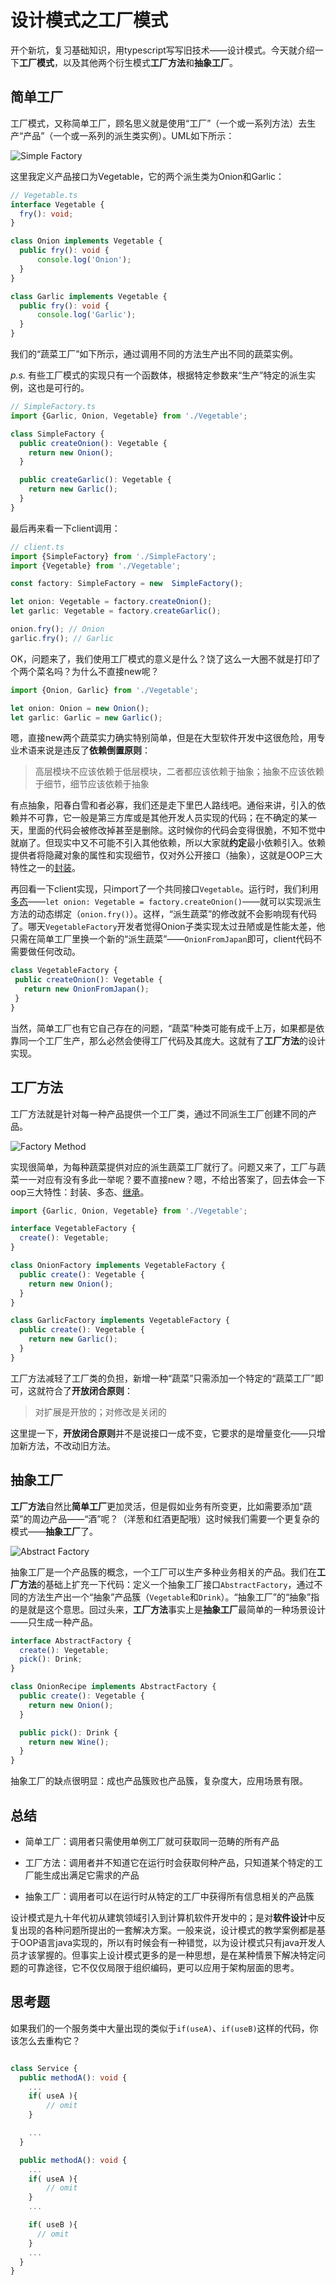 # 设计模式之工厂模式

开个新坑，复习基础知识，用typescript写写旧技术——设计模式。今天就介绍一下**工厂模式**，以及其他两个衍生模式**工厂方法**和**抽象工厂**。

## 简单工厂

工厂模式，又称简单工厂，顾名思义就是使用“工厂”（一个或一系列方法）去生产“产品”（一个或一系列的派生类实例）。UML如下所示：

![Simple Factory][1]

这里我定义产品接口为Vegetable，它的两个派生类为Onion和Garlic：

```typescript
// Vegetable.ts
interface Vegetable {
  fry(): void;
}

class Onion implements Vegetable {
  public fry(): void {
      console.log('Onion');
  }
}

class Garlic implements Vegetable {
  public fry(): void {
      console.log('Garlic');
  }
}
```

我们的“蔬菜工厂”如下所示，通过调用不同的方法生产出不同的蔬菜实例。

*p.s.* 有些工厂模式的实现只有一个函数体，根据特定参数来“生产”特定的派生实例，这也是可行的。


```typescript
// SimpleFactory.ts
import {Garlic, Onion, Vegetable} from './Vegetable';

class SimpleFactory {
  public createOnion(): Vegetable {
    return new Onion();
  }

  public createGarlic(): Vegetable {
    return new Garlic();
  }
}
```

最后再来看一下client调用：

```typescript
// client.ts
import {SimpleFactory} from './SimpleFactory';
import {Vegetable} from './Vegetable';

const factory: SimpleFactory = new  SimpleFactory();

let onion: Vegetable = factory.createOnion();
let garlic: Vegetable = factory.createGarlic();

onion.fry(); // Onion
garlic.fry(); // Garlic
```

OK，问题来了，我们使用工厂模式的意义是什么？饶了这么一大圈不就是打印了个两个菜名吗？为什么不直接new呢？

```typescript
import {Onion, Garlic} from './Vegetable';

let onion: Onion = new Onion();
let garlic: Garlic = new Garlic();
```

嗯，直接new两个蔬菜实力确实特别简单，但是在大型软件开发中这很危险，用专业术语来说是违反了**依赖倒置原则**：

> 高层模块不应该依赖于低层模块，二者都应该依赖于抽象；抽象不应该依赖于细节，细节应该依赖于抽象

有点抽象，阳春白雪和者必寡，我们还是走下里巴人路线吧。通俗来讲，引入的依赖并不可靠，它一般是第三方库或是其他开发人员实现的代码；在不确定的某一天，里面的代码会被修改掉甚至是删除。这时候你的代码会变得很脆，不知不觉中就崩了。但现实中又不可能不引入其他依赖，所以大家就**约定**最小依赖引入。依赖提供者将隐藏对象的属性和实现细节，仅对外公开接口（抽象），这就是OOP三大特性之一的[封装][5]。


 再回看一下client实现，只import了一个共同接口`Vegetable`。运行时，我们利用[多态][4]——`let onion: Vegetable = factory.createOnion()`——就可以实现派生方法的动态绑定（`onion.fry()`）。这样，“派生蔬菜”的修改就不会影响现有代码了。哪天`VegetableFactory`开发者觉得Onion子类实现太过丑陋或是性能太差，他只需在简单工厂里换一个新的“派生蔬菜”——`OnionFromJapan`即可，client代码不需要做任何改动。

 ```typescript
class VegetableFactory {
  public createOnion(): Vegetable {
    return new OnionFromJapan();
  }
}
```

当然，简单工厂也有它自己存在的问题，“蔬菜”种类可能有成千上万，如果都是依靠同一个工厂生产，那么必然会使得工厂代码及其庞大。这就有了**工厂方法**的设计实现。

## 工厂方法

工厂方法就是针对每一种产品提供一个工厂类，通过不同派生工厂创建不同的产品。

![Factory Method][2]

实现很简单，为每种蔬菜提供对应的派生蔬菜工厂就行了。问题又来了，工厂与蔬菜一一对应有没有多此一举呢？要不直接new？嗯，不给出答案了，回去体会一下oop三大特性：封装、多态、[继承][6]。

```typescript
import {Garlic, Onion, Vegetable} from './Vegetable';

interface VegetableFactory {
  create(): Vegetable;
}

class OnionFactory implements VegetableFactory {
  public create(): Vegetable {
    return new Onion();
  }
}

class GarlicFactory implements VegetableFactory {
  public create(): Vegetable {
    return new Garlic();
  }
}
```

工厂方法减轻了工厂类的负担，新增一种“蔬菜”只需添加一个特定的“蔬菜工厂”即可，这就符合了**开放闭合原则**：

> 对扩展是开放的；对修改是关闭的

这里提一下，**开放闭合原则**并不是说接口一成不变，它要求的是增量变化——只增加新方法，不改动旧方法。

## 抽象工厂

**工厂方法**自然比**简单工厂**更加灵活，但是假如业务有所变更，比如需要添加“蔬菜”的周边产品——“酒”呢？（洋葱和红酒更配哦）这时候我们需要一个更复杂的模式——**抽象工厂**了。

![Abstract Factory][3]

抽象工厂是一个产品簇的概念，一个工厂可以生产多种业务相关的产品。我们在**工厂方法**的基础上扩充一下代码：定义一个抽象工厂接口`AbstractFactory`，通过不同的方法生产出一个“抽象”产品簇（`Vegetable`和`Drink`）。“抽象工厂”的“抽象”指的是就是这个意思。回过头来，**工厂方法**事实上是**抽象工厂**最简单的一种场景设计——只生成一种产品。

```typescript
interface AbstractFactory {
  create(): Vegetable;
  pick(): Drink;
}

class OnionRecipe implements AbstractFactory {
  public create(): Vegetable {
    return new Onion();
  }

  public pick(): Drink {
    return new Wine();
  }
}
```

抽象工厂的缺点很明显：成也产品簇败也产品簇，复杂度大，应用场景有限。

## 总结

* 简单工厂：调用者只需使用单例工厂就可获取同一范畴的所有产品

* 工厂方法：调用者并不知道它在运行时会获取何种产品，只知道某个特定的工厂能生成出满足它需求的产品

* 抽象工厂：调用者可以在运行时从特定的工厂中获得所有信息相关的产品簇

设计模式是九十年代初从建筑领域引入到计算机软件开发中的；是对**软件设计**中反复出现的各种问题所提出的一套解决方案。一般来说，设计模式的教学案例都是基于OOP语言java实现的，所以有时候会有一种错觉，以为设计模式只有java开发人员才该掌握的。但事实上设计模式更多的是一种思想，是在某种情景下解决特定问题的可靠途径，它不仅仅局限于组织编码，更可以应用于架构层面的思考。

## 思考题

如果我们的一个服务类中大量出现的类似于`if(useA)`、`if(useB)`这样的代码，你该怎么去重构它？

```typescript

class Service {
  public methodA(): void {
    ...
    if( useA ){
        // omit
    }

    ...
  }

  public methodA(): void {
    ...
    if( useA ){
        // omit
    }
    ...

    if( useB ){
      // omit
    }
    ...
  }
}


```



[1]: ./img/simpleFactory.png
[2]: ./img/factoryMethod.png
[3]: ./img/abstractFactory.png
[4]: https://en.wikipedia.org/wiki/Polymorphism_(computer_science)
[5]: https://en.wikipedia.org/wiki/Encapsulation_(computer_programming)
[6]: https://en.wikipedia.org/wiki/Inheritance_(object-oriented_programming)

